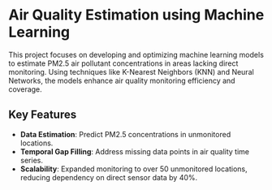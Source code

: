 # Air Quality Estimation using Machine Learning

This project focuses on developing and optimizing machine learning models to estimate PM2.5 air pollutant concentrations in areas lacking direct monitoring. Using techniques like K-Nearest Neighbors (KNN) and Neural Networks, the models enhance air quality monitoring efficiency and coverage.

## Key Features
- **Data Estimation**: Predict PM2.5 concentrations in unmonitored locations.
- **Temporal Gap Filling**: Address missing data points in air quality time series.
- **Scalability**: Expanded monitoring to over 50 unmonitored locations, reducing dependency on direct sensor data by 40%.
